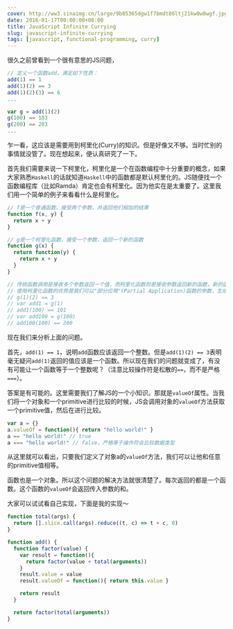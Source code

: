 ```yaml
---
cover: http://ww3.sinaimg.cn/large/9b85365dgw1f7bmdt86ltj21kw0w0wgf.jpg
date: 2016-01-17T00:00:00+08:00
title: JavaScript Infinite Currying
slug: javascript-infinite-currying
tags: [javascript, functional-programming, curry]
---
```

很久之前曾看到一个很有意思的JS问题，

``` javascript
// 定义一个函数add，满足如下性质：
add(1) == 1
add(1)(2) == 3
add(1)(2)(3) == 6
...

var g = add(1)(2)
g(100) == 103
g(200) == 203
...
```

<!--more-->

乍一看，这应该是需要用到柯里化(Curry)的知识。但是好像又不够。当时忙别的事情就没管了。现在想起来，便认真研究了一下。

首先我们需要来说一下柯里化，柯里化是一个在函数编程中十分重要的概念，如果大家熟悉`Haskell`的话就知道`Haskell`中的函数都是默认柯里化的。JS随便找一个函数编程库（比如Ramda）肯定也会有柯里化。因为他实在是太重要了。这里我们用一个简单的例子来看看什么是柯里化。

``` javascript
// f是一个普通函数，接受两个参数，并返回他们相加的结果
function f(x, y) {
  return x + y
}

// g是一个柯里化函数，接受一个参数，返回一个新的函数
function g(x) {
  return function(y) {
  	return x + y
  }
}

// 传统函数调用是接收多个参数返回一个值，而柯里化函数则是接收参数返回新的函数，新的函数又可以接受参数再返回新的函数，直至最后返回结果值
// 使用柯里化函数的优势是我们可以"部分应用"(Partial Application)函数的参数，生成新的函数，这在函数编程中是至关重要的
// g(1)(2) == 3
// var add1 = g(1)
// add1(100) == 101
// var add100 = g(100)
// add100(100) == 200
```

现在我们来分析上面的问题。

首先，`add(1) == 1`，说明`add`函数应该返回一个整数。但是`add(1)(2) == 3`表明毫无疑问`add(1)`返回的值应该是一个函数。所以现在我们的问题就变成了，有没有可能让一个函数等于一个整数呢？（注意比较操作符是松散的`==`，而不是严格`===`）。

答案是有可能的。这里需要我们了解JS的一个小知识。那就是`valueOf`属性。当我们将一个对象和一个primitive进行比较的时候，JS会调用对象的`valueOf`方法获取一个primitive值，然后在进行比较。

``` javascript
var a = {}
a.valueOf = function(){ return "hello world!" }
a == "hello world!" // true
a === "hello world!" // false，严格等于操作符会比较数据类型
```

从这里就可以看出，只要我们定义了对象a的`valueOf`方法，我们可以让他和任意的primitive值相等。

函数也是一个对象。所以这个问题的解决方法就很清楚了。每次返回的都是一个函数。这个函数的`valueOf`会返回传入参数的和。

大家可以试试看自己实现，下面是我的实现～

``` javascript
function total(args) {
  return [].slice.call(args).reduce((t, c) => t + c, 0)
}

function add() {
  function factor(value) {
    var result = function(){
      return factor(value + total(arguments))
    }
    result.value = value
    result.valueOf = function(){ return this.value }

    return result
  }

  return factor(total(arguments))
}
```
